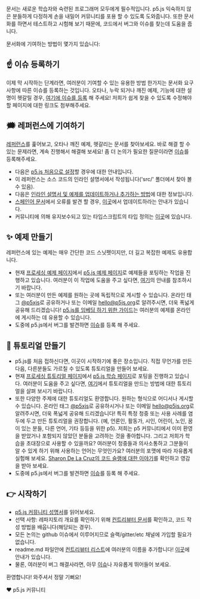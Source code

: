 문서는 새로운 학습자와 숙련된 프로그래머 모두에게 필수적입니다. p5.js 익숙하지 않은 분들하게 다정하게 손을 내밀어 커뮤니티를 포용 할 수 있도록 도와줍니다. 또한 문서화를 하면서 테스트하고 시험해 보기 때문에, 코드에서 버그와 이슈를 찾는데 도움을 줍니다.

문서화에 기여하는 방법이 몇가지 있습니다:

## ☝️ 이슈 등록하기
이제 막 시작하는 단계라면, 여러분이 기여할 수 있는 유용한 방법 한가지는 문서화 요구사항에 따른 이슈를 등록하는 것입니다. 오타나, 누락 되거나 깨진 예제, 기능에 대한 설명이 헷갈릴 경우, [여기에 이슈를 등록](https://github.com/processing/p5.js/issues) 해 주세요! 저희가 쉽게 찾을 수 있도록 수정해야 할 페이지에 대한 링크도 첨부해주세요.

## 🗯 레퍼런스에 기여하기
[레퍼런스](http://p5js.org/reference/)를 훑어보고, 오타나 깨진 예제, 헷갈리는 문서를 찾아보세요. 바로 해결 할 수 있는 문제라면, 계속 진행해서 해결해 보세요! 좀 더 논의가 필요한 질문이라면 [이슈](https://github.com/processing/p5.js/issues/new)를 등록해주세요.
* 다음은 [p5.js 처음으로 설정](./README.md)할 경우에 대한 안내입니다.
* 이 레퍼런스는 소스 코드의 인라인 설명서에서 작성됩니다('src/' 폴더에서 찾아 볼 수 있음).
* 다음은 [인라인 설명서 및 예제를 업데이트하거나 추가하는 방법](./inline_documentation.md)에 대한 정보입니다.
* [스페인어 문서](http://p5js.org/es)에서 오류를 발견 할 경우, [이곳](https://github.com/processing/p5.js-website#internationalization-i18n-and-structure)에서 업데이트하라는 안내가 있습니다.
* 커뮤니티에 의해 유지보수되고 있는 타입스크립트의 타입 정의는 [이곳](https://github.com/p5-types/p5.ts)에 있습니다.

## ✨ 예제 만들기
레퍼런스에 있는 예제는 매우 간단한 코드 스닛펫이지만, 더 길고 복잡한 예제도 유용합니다.
* 현재 [프로세싱 예제 페이지](https://processing.org/examples/)에서 [p5.js 예제 페이지](http://p5js.org/examples)로 예제들을 포팅하는 작업을 진행하고 있습니다. 여러분이 이 작업에 도움을 주고 싶다면, [여기](https://github.com/processing/p5.js-website/blob/main/contributor_docs/Adding_examples.md)의 안내를 참조하시기 바랍니다.
* 또는 여러분이 만든 예제를 원하는 곳에 독립적으로 게시할 수 있습니다. 온라인 태그 [@p5xjs](https://twitter.com/p5xjs)로 공유하거나 또는 이메일 [hello@p5js.org](mailto:hello@p5js.org)로 알려주시면, 더욱 폭넓게 공유해 드리겠습니다! [p5.js를 임베딩 하기 위한 가이드](https://github.com/processing/p5.js/wiki/Embedding-p5.js)는 여러분의 예제를 온라인에 게시하는 데 유용할 수 있습니다.
* 도중에 p5.js에서 버그를 발견하면 [이슈](https://github.com/processing/p5.js/issues)를 등록 해 주세요.

## 👯 튜토리얼 만들기
* p5.js를 처음 접하신다면, 이곳이 시작하기에 좋은 장소입니다. 직접 무언가를 만든 다음, 다른분들도 가르칠 수 있도록 튜토리얼을 만들어 보세요.
* 현재 [프로세싱 튜토리얼 페이지](https://processing.org/tutorials)에서 [p5.js 학습 페이지](http://p5js.org/learn)로 포팅을 진행하고 있습니다. 여러분이 도움을 주고 싶다면, [여기](https://p5js.org/learn/tutorial-guide.html)에서 튜토리얼을 만드는 방법에 대한 튜토리얼을 살펴 보시기 바랍니다.
* 또한 다양한 주제에 대한 튜토리얼도 환영합니다. 원하는 형식으로 어디서나 게시할 수 있습니다. 온라인 태그 [@p5xjs](https://twitter.com/p5xjs)로 공유하시거나 또는 이메일 [hello@p5js.org](mailto:hello@p5js.org)로 알려주시면, 더욱 폭넓게 공유해 드리겠습니다! 특히 특정 청중 또는 사용 사례를 염두에 두고 만든 튜토리얼을 권장합니다. (예, 언론인, 활동가, 시인, 어린이, 노인, 꿈이 있는 분들, 다른 언어, 기타 등등을 위한 p5). 저희는 p5 커뮤니티에서 이미 환영을 받았거나 포함되지 않았던 분들을 고려하는 것을 좋아합니다. 그리고 저희가 학습을 초대장으로 사용할 수 있을까요? 여러분이 청중들과 의사소통하고 그분들이 알 수 있게 하기 위해 사용하는 언어는 무엇인가요? 여러분의 포맷에 따라 자유롭게 실험해 보세요. [Sharon De La Cruz의 코드 슬랭에 대한 이야기](https://www.youtube.com/watch?v=CFT6w9NKfCs)를 확인하고 영감을 받아 보세요.
* 도중에 p5.js에서 버그를 발견하면 [이슈](https://github.com/processing/p5.js/issues)를 등록 해 주세요.

## 👉 시작하기
* [p5.js 커뮤니티 성명서](http://p5js.org/community/)를 읽어보세요.
* 선택 사항: 레파지토리 개요를 확인하기 위해 [컨트리뷰터 문서](./README.md)를 확인하고, 코드 작성 방법을 배웁니다(해당되는 경우).
* 모든 논의는 github 이슈에서 이루어지므로 슬랙/gitter/etc 채널에 가입할 필요가 없습니다.
* readme.md 파일안에 [컨트리뷰터 리스트](https://github.com/processing/p5.js#contributors)에 여러분의 이름을 추가합니다!  [이곳](https://github.com/processing/p5.js/issues/2309)에 안내가 있습니다.
* 물론, 여러분이 버그 해결사라면, 아무 [이슈](https://github.com/processing/p5.js/issues)나 자유롭게 뛰어들어 보세요.

환영합니다! 와주셔서 정말 기뻐요!

❤️ p5.js 커뮤니티
